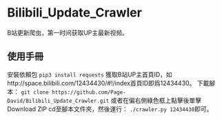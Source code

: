 # Bilibili_Update_Crawler
B站更新爬虫，第一时间获取UP主最新视频。
## 使用手冊
安裝依賴包
`pip3 install requests`
獲取B站UP主首頁ID，如http://space.bilibili.com/12434430/#!/index首頁ID即爲12434430。
下載腳本：
`git clone https://github.com/Page-David/Bilibili_Update_Crawler.git`
或者在偏右側綠色框上點擊後單擊Download ZIP
cd至腳本文件夾，然後運行：
`./crawler.py 12434430`即可。
